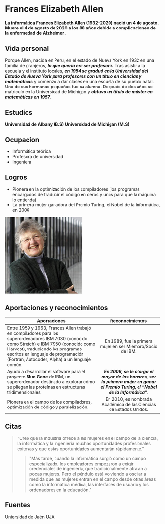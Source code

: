 # Frances Elizabeth Allen
**La informática Frances Elizabeth Allen (1932-2020) nació un 4 de agosto. Muere el 4 de agosto de 2020 a los 88 años debido a complicaciones de la enfermedad de Alzheimer .**
## Vida personal
Porque Allen, nacida en Peru, en el estado de Nueva York en 1932 en una familia de granjeros, _**lo que quería era ser profesora.**_ Tras asistir a la escuela y el instituto locales, _**en 1954 se graduó en la Universidad del Estado de Nueva York para profesores con un título en ciencias y matemáticas**_ y comenzó a dar clases en una escuela de su pueblo natal. Una de sus hermanas pequeñas fue su alumna. Después de dos años se matriculó en la Universidad de Michigan y _**obtuvo un título de máster en matemáticas en 1957.**_
## Estudios
**Universidad de Albany (B.S) Universidad de Michigan (M.S)**
## Ocupacion
* Informática teórica
* Profesora de universidad
* Ingeniera
## Logros
* Pionera en la optimización de los compiladores (los programas encargados de traducir el código en ceros y unos para que la máquina lo entienda)
* La primera mujer ganadora del Premio Turing, el Nobel de la Informática, en 2006

![This is an alt text.](Frances_Elizabeth_Allen.jpg "This is a sample image.")

## Aportaciones y reconocimientos
| Aportaciones  |  Reconocimientos |
| ------------- | :-------------:|
| Entre 1959 y 1963, Frances Allen trabajó en compiladores para los superordenadores IBM 7030 (conocido como Stretch) e IBM 7950 (conocido como Harvest), traduciendo los programas escritos en lenguaje de programación (Fortran, Autocoder, Alpha) a un lenguaje común.    |  En 1989, fue la primera mujer en ser Miembro/Socio de IBM.     |
| Ayudó a desarrollar el software para el proyecto __Blue Gene__ de IBM, un superordenador destinado a explorar cómo se pliegan las proteínas en estructuras tridimensionales     |  _**En 2006, se le otorga el mayor de los honores, ser la primera mujer en ganar el Premio Turing, el “Nobel de la Informática”**_.     |
| Pionera en el campo de los compiladores, optimización de código y paralelización.     |  En 2010, es nombrada Académica de las Ciencias de Estados Unidos.     |

## Citas

> "Creo que la industria ofrece a las mujeres en el campo de la ciencia, la informática y la ingeniería muchas oportunidades profesionales exitosas y que estas oportunidades aumentarán rápidamente."
>
>>"Más tarde, cuando la informática surgió como un campo especializado, los empleadores empezaron a exigir credenciales de ingeniería, que tradicionalmente atraían a pocas mujeres. Pero el péndulo está volviendo a oscilar a medida que las mujeres entran en el campo desde otras áreas como la informática médica, las interfaces de usuario y los ordenadores en la educación."
> 

## Fuentes
Uniersidad de Jaén  [UJA](https://pionerasinformaticas.ujaen.es/es/pioneras-informaticas/frances-elizabeth-allen-es/).


